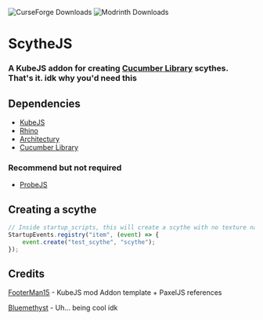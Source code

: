 ![CurseForge Downloads](https://img.shields.io/curseforge/dt/981423) ![Modrinth Downloads](https://img.shields.io/modrinth/dt/uhFMFB46)
# ScytheJS
### A KubeJS addon for creating [Cucumber Library](https://github.com/BlakeBr0/Cucumber) scythes. That's it. idk why you'd need this


## Dependencies
- [KubeJS](https://www.curseforge.com/minecraft/mc-mods/kubejs)
- [Rhino](https://www.curseforge.com/minecraft/mc-mods/rhino)
- [Architectury](https://www.curseforge.com/minecraft/mc-mods/architectury-api)
- [Cucumber Library](https://www.curseforge.com/minecraft/mc-mods/cucumber)
### Recommend but not required
- [ProbeJS](https://www.curseforge.com/minecraft/mc-mods/probejs)

## Creating a scythe
```js
// Inside startup_scripts, this will create a scythe with no texture named 'kubejs:test_scythe'
StartupEvents.registry("item", (event) => {
    event.create("test_scythe", "scythe");
});
```

## Credits
[FooterMan15](https://github.com/FooterMan15) - KubeJS mod Addon template + PaxelJS references

[Bluemethyst](https://bluemethyst.dev) - Uh... being cool idk
